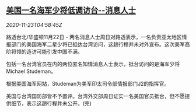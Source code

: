 <!--1606112601000-->
[美国一名海军少将低调访台--消息人士](https://cn.reuters.com/article/us-navy-general-visit-tw-1123-idCNKBS2830AQ)
------

<div><i>2020-11-23T04:58:45Z</i></div><p>路透台北/华盛顿11月22日 - 两名消息人士周日对路透表示，一名负责亚太地区情报部门的美国海军二星少将已抵达台湾访问，这趟行程并未对外宣布。这次美军高阶将领的造访可能引发中国不满。</p><p>包括一名台湾官员在内的两位匿名知情消息人士表示，抵台访问的是海军少将Michael Studeman。</p><p>根据美国海军网站，Studeman为美军印太司令部情报部门J2的指挥官。</p><p>美国与台湾国防部皆不予置评。台湾外交部周日证实一名美国官员抵台，但不愿提供细节，表示这趟行程并未公开。(完)</p>
